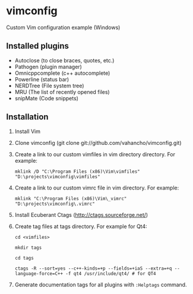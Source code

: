 vimconfig
=========================================
Custom Vim configuration example (Windows)

Installed plugins
-----------------

* Autoclose (to close braces, quotes, etc.)
* Pathogen (plugin manager)
* Omnicppcomplete (c++ autocomplete)
* Powerline (status bar)
* NERDTree (File system tree)
* MRU (The list of recently opened files)
* snipMate (Code snippets)

Installation
------------

1. Install Vim
2. Clone vimconfig (git clone git://github.com/vahancho/vimconfig.git)
3. Create a link to our custom vimfiles in vim directory directory. For example: 

    `mklink /D "C:\Program Files (x86)\Vim\vimfiles" "D:\projects\vimconfig\vimfiles"`

4. Create a link to our custom vimrc file in vim directory. For example: 

    `mklink "C:\Program Files (x86)\Vim\_vimrc" "D:\projects\vimconfig\.vimrc"`

5. Install Ecuberant Ctags (http://ctags.sourceforge.net/)
6. Create tag files at tags directory. For example for Qt4:

    `cd <vimfiles>`
    
    `mkdir tags`
    
    `cd tags`
    
    `ctags -R --sort=yes --c++-kinds=+p --fields=+iaS --extra=+q --language-force=C++ -f qt4 /usr/include/qt4/ # for QT4`

7. Generate documentation tags for all plugins with `:Helptags` command.
